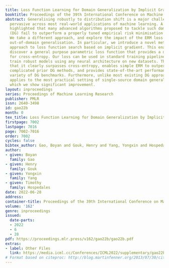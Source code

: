 ```yaml
---
title: Loss Function Learning for Domain Generalization by Implicit Gradient
booktitle: Proceedings of the 39th International Conference on Machine Learning
abstract: Generalising robustly to distribution shift is a major challenge that is
  pervasive across most real-world applications of machine learning. A recent study
  highlighted that many advanced algorithms proposed to tackle such domain generalisation
  (DG) fail to outperform a properly tuned empirical risk minimisation (ERM) baseline.
  We take a different approach, and explore the impact of the ERM loss function on
  out-of-domain generalisation. In particular, we introduce a novel meta-learning
  approach to loss function search based on implicit gradient. This enables us to
  discover a general purpose parametric loss function that provides a drop-in replacement
  for cross-entropy. Our loss can be used in standard training pipelines to efficiently
  train robust models using any neural architecture on new datasets. The results show
  that it clearly surpasses cross-entropy, enables simple ERM to outperform some more
  complicated prior DG methods, and provides state-of-the-art performance across a
  variety of DG benchmarks. Furthermore, unlike most existing DG approaches, our setup
  applies to the most practical setting of single-source domain generalisation, on
  which we show significant improvement.
layout: inproceedings
series: Proceedings of Machine Learning Research
publisher: PMLR
issn: 2640-3498
id: gao22b
month: 0
tex_title: Loss Function Learning for Domain Generalization by Implicit Gradient
firstpage: 7002
lastpage: 7016
page: 7002-7016
order: 7002
cycles: false
bibtex_author: Gao, Boyan and Gouk, Henry and Yang, Yongxin and Hospedales, Timothy
author:
- given: Boyan
  family: Gao
- given: Henry
  family: Gouk
- given: Yongxin
  family: Yang
- given: Timothy
  family: Hospedales
date: 2022-06-28
address:
container-title: Proceedings of the 39th International Conference on Machine Learning
volume: '162'
genre: inproceedings
issued:
  date-parts:
  - 2022
  - 6
  - 28
pdf: https://proceedings.mlr.press/v162/gao22b/gao22b.pdf
extras:
- label: Other Files
  link: https://media.icml.cc/Conferences/ICML2022/supplementary/gao22b-supp.zip
# Format based on citeproc: http://blog.martinfenner.org/2013/07/30/citeproc-yaml-for-bibliographies/
---
```

